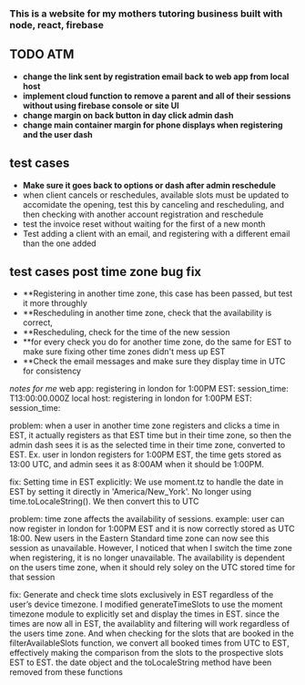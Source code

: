 ### This is a website for my mothers tutoring business built with node, react, firebase

## TODO ATM  

- **change the link sent by registration email back to web app from local host**
- **implement cloud function to remove a parent and all of their sessions without using firebase console or site UI**
- **change margin on back button in day click admin dash**
- **change main container margin for phone displays when registering and the user dash**



## test cases

- **Make sure it goes back to options or dash after admin reschedule**
- when client cancels or reschedules, available slots must be updated to accomidate the opening, test this by canceling and rescheduling, and then checking with another account registration and reschedule 
- test the invoice reset without waiting for the first of a new month
- Test adding a client with an email, and registering with a different email than the one added


## test cases post time zone bug fix
- **Registering in another time zone, this case has been passed, but test it more throughly
- **Rescheduling in another time zone, check that the availability is correct, 
- **Rescheduling, check for the time of the new session
- **for every check you do for another time zone, do the same for EST to make sure fixing other time zones didn't mess up EST
- **Check the email messages and make sure they display time in UTC for consistency




*notes for me*
web app: registering in london for 1:00PM EST: session_time: T13:00:00.000Z
local host: registering in london for 1:00PM EST: session_time: 

problem: when a user in another time zone registers and clicks a time in EST, it actually registers as that EST time but in their time zone, so then the admin dash sees it is as the selected time in their time zone, converted to EST. Ex. user in london registers for 1:00PM EST, the time gets stored as 13:00 UTC, and admin sees it as 8:00AM when it should be 1:00PM. 

fix: Setting time in EST explicitly: We use moment.tz to handle the date in EST by setting it directly in 'America/New_York'. No longer using time.toLocaleString(). We then convert this to UTC

problem: time zone affects the availability of sessions. example: user can now register in london for 1:00PM EST and it is now correctly stored as UTC 18:00. New users in the Eastern Standard time zone can now see this session as unavailable. However, I noticed that when I switch the time zone when registering, it is no longer unavailable. The availability is dependent on the users time zone, when it should rely soley on the UTC stored time for that session

fix: Generate and check time slots exclusively in EST regardless of the user’s device timezone. I modified generateTimeSlots to use the moment timezone module to explicitly set and display the times in EST. since the times are now all in EST, the availablity and filtering will work regardless of the users time zone. 
And when checking for the slots that are booked in the filterAvailableSlots function, we convert all booked times from UTC to EST, effectively making the comparison from the slots to the prospective slots EST to EST. 
the date object and the toLocaleString method have been removed from these functions
